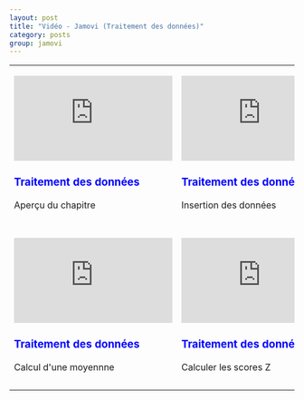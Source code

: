 ```yaml
---
layout: post
title: "Vidéo - Jamovi (Traitement des données)"
category: posts
group: jamovi
---
```


<script async src="https://www.googletagmanager.com/gtag/js?id=UA-15159522-6"></script>
<script>
  window.dataLayer = window.dataLayer || [];
  function gtag(){dataLayer.push(arguments);}
  gtag('js', new Date());

  gtag('config', 'UA-15159522-6');
</script>


<script src="https://cdnjs.cloudflare.com/ajax/libs/mathjax/2.7.2/MathJax.js?config=TeX-MML-AM_CHTML"></script>

<html>
<head>
<meta http-equiv="Content-Type" content="text/html; charset=utf-8" />
<style>
.dcl__index-module__console--2YAI1, .dcl__index-module__editor--m_p4P {font-size: 15px !important; }
.lm_header .lm_tab .lm_title {font-size: 15px !important;}
.dcl__Button-module__extra-small--2toEt, .dcl__Button-module__small--1VJc5 {font-size: 15px;}
</style>
</head>
<body>
<table>
	<tbody>
		<tr>
			<td title="" width="25%">
				<p title="">
					<iframe width="280" height="150" src="https://www.youtube.com/embed/B2OgFq05QMs" frameborder="0" allow="accelerometer; autoplay; encrypted-media; gyroscope; picture-in-picture" allowfullscreen></iframe>
				</p>
				<h3 style="color:blue;">
					Traitement des données</h3>
				<p title="">
					Aperçu du chapitre</p>
			</td>
			<td title="" width="25%">
				<p title="">
					<iframe width="280" height="150" src="https://www.youtube.com/embed/bGLFzfID2-M" frameborder="0" allow="accelerometer; autoplay; encrypted-media; gyroscope; picture-in-picture" allowfullscreen></iframe>
				</p>
				<h3 style="color:blue;">
					Traitement des données</h3>
				<p title="">
					Insertion des données</p>
			</td>
			<td title="" width="25%">
				<p title="">
					<iframe width="280" height="150" src="https://www.youtube.com/embed/R0uE4LlHeac" frameborder="0" allow="accelerometer; autoplay; encrypted-media; gyroscope; picture-in-picture" allowfullscreen></iframe>
				</p>
				<h3 style="color:blue;">
					Traitement des données</h3>
				<p title="">
					Importation des données</p>
			</td>
			<td title="" width="25%">
				<p title="">
					<iframe width="280" height="150" src="https://www.youtube.com/embed/7tlvuYO76Ok" frameborder="0" allow="accelerometer; autoplay; encrypted-media; gyroscope; picture-in-picture" allowfullscreen></iframe>
				</p>
				<h3 style="color:blue;">
					Traitement des données</h3>
				<p title="">
					Types variables & des étiquettes</p>
			</td>
		</tr>
		<tr>
			<td title="" width="25%">
				<p title="">
					<iframe width="280" height="150" src="https://www.youtube.com/embed/-t1Q52QChoo" frameborder="0" allow="accelerometer; autoplay; encrypted-media; gyroscope; picture-in-picture" allowfullscreen></iframe>
				</p>
				<h3 style="color:blue;">
					Traitement des données</h3>
				<p title="">
					Calcul d'une moyennne</p>
			</td>
			<td title="" width="25%">
				<p title="">
					<iframe width="280" height="150" src="https://www.youtube.com/embed/EBvvkvqm9_o" frameborder="0" allow="accelerometer; autoplay; encrypted-media; gyroscope; picture-in-picture" allowfullscreen></iframe>
				</p>
				<h3 style="color:blue;">
					Traitement des données</h3>
				<p title="">
					Calculer les scores Z</p>
			</td>
			<td title="" width="25%">
				<p title="">
					<iframe width="280" height="150" src="https://www.youtube.com/embed/moIsRlUZabw" frameborder="0" allow="accelerometer; autoplay; encrypted-media; gyroscope; picture-in-picture" allowfullscreen></iframe>
				</p>
				<h3 style="color:blue;">
					Traitement des donnés</h3>
				<p title="">
					Transformer des partitiions en catégories</p>
			</td>
			<td title="" width="25%">
				<p title="">
					<iframe width="280" height="150" src="https://www.youtube.com/embed/pij0KlFhITw" frameborder="0" allow="accelerometer; autoplay; encrypted-media; gyroscope; picture-in-picture" allowfullscreen></iframe>
				</p>
				<h3 style="color:blue;">
					Traitement des données</h3>
				<p title="">
					Cas de filtrage</p>
			</td>
		</tr>
	</tbody>
</table>
<p title="">
	&nbsp;</p>


</body>
</html>

